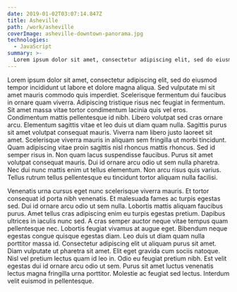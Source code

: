 ```yaml
---
date: 2019-01-02T03:07:14.847Z
title: Asheville
path: /work/asheville
coverImage: asheville-downtown-panorama.jpg
technologies:
  - JavaScript
summary: >-
  Lorem ipsum dolor sit amet, consectetur adipiscing elit, sed do eiusmod tempor incididunt ut labore et dolore magna aliqua.
---
```


Lorem ipsum dolor sit amet, consectetur adipiscing elit, sed do eiusmod tempor incididunt ut labore et dolore magna aliqua. Sed vulputate mi sit amet mauris commodo quis imperdiet. Scelerisque fermentum dui faucibus in ornare quam viverra. Adipiscing tristique risus nec feugiat in fermentum. Sit amet massa vitae tortor condimentum lacinia quis vel eros. Condimentum mattis pellentesque id nibh. Libero volutpat sed cras ornare arcu. Elementum sagittis vitae et leo duis ut diam quam nulla. Sagittis purus sit amet volutpat consequat mauris. Viverra nam libero justo laoreet sit amet. Scelerisque viverra mauris in aliquam sem fringilla ut morbi tincidunt. Quam adipiscing vitae proin sagittis nisl rhoncus mattis rhoncus. Sed id semper risus in. Non quam lacus suspendisse faucibus. Purus sit amet volutpat consequat mauris. Dui id ornare arcu odio ut sem nulla pharetra. Nec dui nunc mattis enim ut tellus elementum. Non arcu risus quis varius. Tellus rutrum tellus pellentesque eu tincidunt tortor aliquam nulla facilisi.

Venenatis urna cursus eget nunc scelerisque viverra mauris. Et tortor consequat id porta nibh venenatis. Et malesuada fames ac turpis egestas sed. Dui id ornare arcu odio ut sem nulla. Lobortis mattis aliquam faucibus purus. Amet tellus cras adipiscing enim eu turpis egestas pretium. Dapibus ultrices in iaculis nunc sed. A cras semper auctor neque vitae tempus quam pellentesque nec. Lobortis feugiat vivamus at augue eget. Bibendum neque egestas congue quisque egestas diam. Leo duis ut diam quam nulla porttitor massa id. Consectetur adipiscing elit ut aliquam purus sit amet. Diam vulputate ut pharetra sit amet. Elit eget gravida cum sociis natoque. Nisl vel pretium lectus quam id leo in. Odio eu feugiat pretium nibh. Est velit egestas dui id ornare arcu odio ut sem. Purus sit amet luctus venenatis lectus magna fringilla urna porttitor. Molestie ac feugiat sed lectus. Interdum velit euismod in pellentesque.
